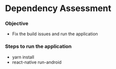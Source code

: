 # Dependency Assessment

### Objective
  - Fix the build issues and run the application
  
### Steps to run the application
  - yarn install
  - react-native run-android

